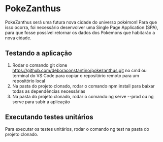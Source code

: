 # PokeZanthus

PokeZanthus será uma futura nova cidade do universo pokémon! Para que isso ocorra, foi necessário desenvolver uma Single Page Application (SPA), para que fosse possível retornar os dados dos Pokemons que habitarão a nova cidade.

## Testando a aplicação

1. Rodar o comando git clone https://github.com/deboraconstantino/pokezanthus.git no cmd ou terminal do VS Code para copiar o repositório remoto para um repositório local
2. Na pasta do projeto clonado, rodar o comando npm install para baixar todas as dependências necessárias
3. Na pasta do projeto clonado, rodar o comando ng serve --prod ou ng serve para subir a aplicação

## Executando testes unitários

Para executar os testes unitários, rodar o comando ng test na pasta do projeto clonado.
